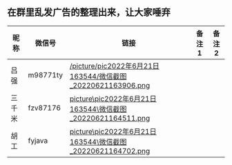 ## 在群里乱发广告的整理出来，让大家唾弃



| 昵称   | 微信号   | 链接                                                         | 备注1 | 备注2 |
| ------ | -------- | ------------------------------------------------------------ | ----- | ----- |
| 吕强   | m98771ty | [/picture/pic2022年6月21日163544/微信截图_20220621163906.png](/picture/pic2022年6月21日163544/微信截图_20220621163906.png) |       |       |
| 三千米 | fzv87176 | [picture\pic2022年6月21日163544\微信截图_20220621164511.png](picture\pic2022年6月21日163544\微信截图_20220621164511.png) |       |       |
| 胡工   | fyjava   | [picture\pic2022年6月21日163544\微信截图_20220621164702.png](picture\pic2022年6月21日163544\微信截图_20220621164702.png) |       |       |

